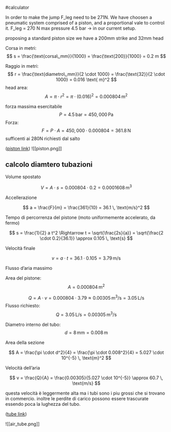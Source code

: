 #calculator 

In order to make the jump F_leg need to  be 271N.
We have choosen a pneumatic system comprised of a piston,  and a proportional vale to control it. 
F_leg = 270 N
max pressure 4.5 bar -> in our current setup.

proposing a standard piston size we have a 200mm strike and 32mm head

Corsa in metri:
$$
s = \frac{\text{corsa\_mm}}{1000} = \frac{\text{200}}{1000} = 0.2 m
$$

Raggio in metri:
$$
r = \frac{\text{diametro\_mm}}{2 \cdot 1000} = \frac{\text{32}}{2 \cdot 1000} = 0.016 \text{ m}^2
$$
head area:
$$
A = \pi \cdot r^2 = \pi \cdot (0.016)^2 = 0.000804 \, \text{m}^2
$$


forza massima esercitabile
$$
P = 4.5 \, \text{bar} = 450{,}000 \, \text{Pa}
$$
Forza:
$$
F = P \cdot A = 450{,}000 \cdot 0.000804 = 361.8 \, \text{N}
$$
sufficenti ai 280N richiesti dal salto


([piston link](https://www.amazon.it/cilindro-pneumatico-compressore-dazione-alluminio/dp/B07TR2JCMM/ref=sr_1_1_sspa?dib=eyJ2IjoiMSJ9.xqCpkE-NaDwQM6SIGaxsPLuJAcOTuQPEzIO1qLt_6hr9qwaeiK3PMg60RDAZEosuUXsCXq5xhcNUMccoAC7HYuRRxMJI9fiKD2Xnf2cW6g-_jVcRjJ-ONSW_oXggM5IHZ3taA9AWvLwfYtfsN8CCYgXFIyDNulH1WZD0t6l8cnLAsXgQu0TXYK3ih3fKeknYOvc4Hapgdc9B13iaCJf6ke9WomZGtSSwIIwO77gfJVhYcK_H9t8ss9-3GC_WHaQ9zLrs-brga-3t-hqS60aWz3vJP5EuYEOn-emOR4lmCAg.edrC3ESrgHuw8Q34VZss_xklT5Ts35wFryQOGGou21M&dib_tag=se&keywords=pistone+aria+200mm&qid=1743525747&sr=8-1-spons&sp_csd=d2lkZ2V0TmFtZT1zcF9hdGY&psc=1))
![[piston.png]]
## calcolo diamtero tubazioni


Volume spostato

$$
V = A \cdot s = 0.000804 \cdot 0.2 = 0.0001608 \, \text{m}^3
$$

 Accellerazione

$$
a = \frac{F}{m} = \frac{361}{10} = 36.1 \, \text{m/s}^2
$$

  Tempo di percorrenza del pistone (moto uniformemente accelerato, da fermo)

$$
s = \frac{1}{2} a t^2 \Rightarrow t = \sqrt{\frac{2s}{a}} = \sqrt{\frac{2 \cdot 0.2}{36.1}} \approx 0.105 \, \text{s}
$$



 Velocità finale

$$
v = a \cdot t = 36.1 \cdot 0.105 = 3.79 \, \text{m/s}
$$


 Flusso d’aria massimo

Area del pistone:
$$
A = 0.000804 \, \text{m}^2
$$

$$
Q = A \cdot v = 0.000804 \cdot 3.79 \approx 0.00305 \, \text{m}^3/\text{s} = 3.05 \, \text{L/s}
$$
Flusso richiesto:
$$
Q = 3.05 \, \text{L/s} = 0.00305 \, \text{m}^3/\text{s}
$$

Diametro interno del tubo:
$$
d = 8 \, \text{mm} = 0.008 \, \text{m}
$$

Area della sezione

$$
A = \frac{\pi \cdot d^2}{4} = \frac{\pi \cdot 0.008^2}{4} = 5.027 \cdot 10^{-5} \, \text{m}^2
$$

Velocità dell’aria

$$
v = \frac{Q}{A} = \frac{0.00305}{5.027 \cdot 10^{-5}} \approx 60.7 \, \text{m/s}
$$


questa velocità è leggermente alta ma i tubi sono i piu grossi che si trovano in commercio.
inoltre le perdite di carico possono essere trascurate essendo poca la lughezza del tubo.


([tube link](https://www.amazon.it/HUAZIZ-Pneumatica-Poliuretano-Pneumatico-Connettore/dp/B0BLGS26SY/ref=sr_1_5?crid=3LFA2XY8E6Z0X&dib=eyJ2IjoiMSJ9.KVdDa6DQjr3QYxMemKPa_974-Loj4E1du5rU4UrQUiVptFEiO3zHr0LR9i7GYRwdSlGjtOL-yBLD1CzqcrFE_jJrZLHWEtejGnNLwp0wbsW5rcd4pGSShxngs4733K_Tbr-n5SuCjZbZHk7Abp06hgQ89WMyp4sQYy1EXVHpgk24y59Zf1trIlKzHX7qHmDMQC-26HAWz4fjVSbiRO4cboD48hk25aYM-esImIsUA6LNseHCukxV7wdjS3aWkNLh3TpKVPqWMye0ijTI8tAeiX9iH9wdX_7ahTZFNrm2v4aPaH0vtzXUqrUPl09kmGDJqUGwgPhvntexDmpNgBlm7oTVUGPTPjvGicnhTtBv7MJ4ndt-u9kGFUPMJL9dGv9RvEePf_m1uiD-P_upgwbxEVejYKH05COK6Y1K_vLOfUcmaI-r2PoAU6_sV4bY7SZW.ArssPCHCEcVmKMRgAWHKaDE0lVKQH0xcwzh53a-hDGU&dib_tag=se&keywords=tubo%2Baria%2B12mm&qid=1743538755&sprefix=tuno%2Baria%2B12mm%2Caps%2C90&sr=8-5&th=1))

![[air_tube.png]]



